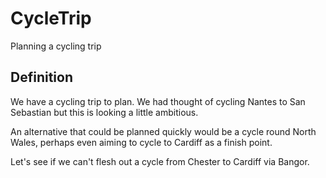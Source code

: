 # CycleTrip
Planning a cycling trip

## Definition

We have a cycling trip to plan.  We had thought of cycling Nantes to San
Sebastian but this is looking a little ambitious.

An alternative that could be planned quickly would be a cycle round North Wales, perhaps even aiming to cycle to Cardiff as a finish point.

Let's see if we can't flesh out a cycle from Chester to Cardiff via Bangor.
